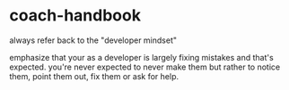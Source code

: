 # coach-handbook

always refer back to the "developer mindset"

emphasize that your as a developer is largely fixing mistakes and that's expected.  you're never expected to never make them but rather to notice them, point them out, fix them or ask for help.
